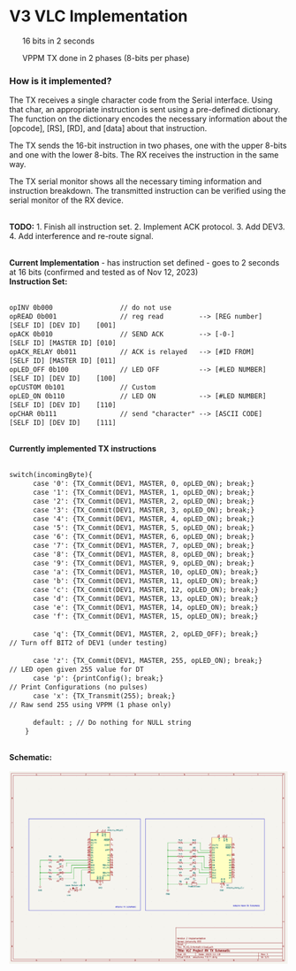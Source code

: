 <h1> V3 VLC Implementation </h1>

<ol>16 bits in 2 seconds</ol>
<ol>VPPM TX done in 2 phases (8-bits per phase)</ol>

<h3> How is it implemented?</h3>
<p>
  The TX receives a single character code from the Serial interface. Using that char, an appropriate instruction is sent using a pre-defined dictionary. The function on the dictionary encodes the necessary information about the [opcode], [RS], [RD], and [data] about that instruction. 

  The TX sends the 16-bit instruction in two phases, one with the upper 8-bits and one with the lower 8-bits. The RX receives the instruction in the same way.

  The TX serial monitor shows all the necessary timing information and instruction breakdown. The transmitted instruction can be verified using the serial monitor of the RX device.

<br>
  <b>TODO:</b>
  1. Finish all instruction set.
  2. Implement ACK protocol.
  3. Add DEV3.
  4. Add interference and re-route signal.
  
</p>
  
<br>
<b>Current Implementation</b>
- has instruction set defined
- goes to 2 seconds at 16 bits (confirmed and tested as of Nov 12, 2023)

<br>
<b>Instruction Set:</b>

```

opINV 0b000                 // do not use
opREAD 0b001                // reg read         --> [REG number]  [SELF ID] [DEV ID]    [001]
opACK 0b010                 // SEND ACK         --> [-0-]         [SELF ID] [MASTER ID] [010]
opACK_RELAY 0b011           // ACK is relayed   --> [#ID FROM]    [SELF ID] [MASTER ID] [011]
opLED_OFF 0b100             // LED OFF          --> [#LED NUMBER] [SELF ID] [DEV ID]    [100]
opCUSTOM 0b101              // Custom
opLED_ON 0b110              // LED ON           --> [#LED NUMBER] [SELF ID] [DEV ID]    [110] 
opCHAR 0b111                // send "character" --> [ASCII CODE]  [SELF ID] [DEV ID]    [111]

```

<br>
<b>Currently implemented TX instructions</b>

```

switch(incomingByte){  
      case '0': {TX_Commit(DEV1, MASTER, 0, opLED_ON); break;}
      case '1': {TX_Commit(DEV1, MASTER, 1, opLED_ON); break;}
      case '2': {TX_Commit(DEV1, MASTER, 2, opLED_ON); break;}
      case '3': {TX_Commit(DEV1, MASTER, 3, opLED_ON); break;}
      case '4': {TX_Commit(DEV1, MASTER, 4, opLED_ON); break;}
      case '5': {TX_Commit(DEV1, MASTER, 5, opLED_ON); break;}
      case '6': {TX_Commit(DEV1, MASTER, 6, opLED_ON); break;}
      case '7': {TX_Commit(DEV1, MASTER, 7, opLED_ON); break;}
      case '8': {TX_Commit(DEV1, MASTER, 8, opLED_ON); break;}
      case '9': {TX_Commit(DEV1, MASTER, 9, opLED_ON); break;}
      case 'a': {TX_Commit(DEV1, MASTER, 10, opLED_ON); break;}
      case 'b': {TX_Commit(DEV1, MASTER, 11, opLED_ON); break;}
      case 'c': {TX_Commit(DEV1, MASTER, 12, opLED_ON); break;}
      case 'd': {TX_Commit(DEV1, MASTER, 13, opLED_ON); break;}
      case 'e': {TX_Commit(DEV1, MASTER, 14, opLED_ON); break;}
      case 'f': {TX_Commit(DEV1, MASTER, 15, opLED_ON); break;}

      case 'q': {TX_Commit(DEV1, MASTER, 2, opLED_OFF); break;}        // Turn off BIT2 of DEV1 (under testing)
      
      case 'z': {TX_Commit(DEV1, MASTER, 255, opLED_ON); break;}      // LED open given 255 value for DT
      case 'p': {printConfig(); break;}                               // Print Configurations (no pulses)
      case 'x': {TX_Transmit(255); break;}                            // Raw send 255 using VPPM (1 phase only)

      default: ; // Do nothing for NULL string
    }

```

<br>
<b>Schematic:</b>
<br><br>
<img src="VLC_V3_TX_RX_Schematic.png"/>
